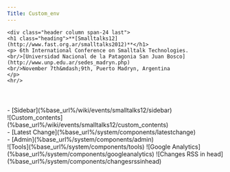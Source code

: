 ```yaml
---
Title: Custom_env
---
```


<div class="container">

    <div class="header column span-24 last">
    <h1 class="heading">**[Smalltalks12](http://www.fast.org.ar/smalltalks2012)**</h1>
    <p> 6th International Conference on Smalltalk Technologies.
    <br/>[Universidad Nacional de la Patagonia San Juan Bosco](http://www.unp.edu.ar/sedes_madryn.php)
    <br/>November 7th&mdash;9th, Puerto Madryn, Argentina
    </p>
    <hr/>
  </div>  
  <div class="column span-24 last mainbody">
    <h1 class="heading"></h1>
    <div class="sidebar column span-6 prepend-2 last">- [Sidebar](%base_url%/wiki/events/smalltalks12/sidebar)</div>
    <div class="contents column span-16">![Custom_contents](%base_url%/wiki/events/smalltalks12/custom_contents)</div>
  </div>
  <div class="footnote">- [Latest Change](%base_url%/system/components/latestchange)</div>
  - [Admin](%base_url%/system/components/admin)
</div>
<div class="hidden">
![Tools](%base_url%/system/components/tools)
![Google Analytics](%base_url%/system/components/googleanalytics)
![Changes RSS in head](%base_url%/system/components/changesrssinhead)
</div>
